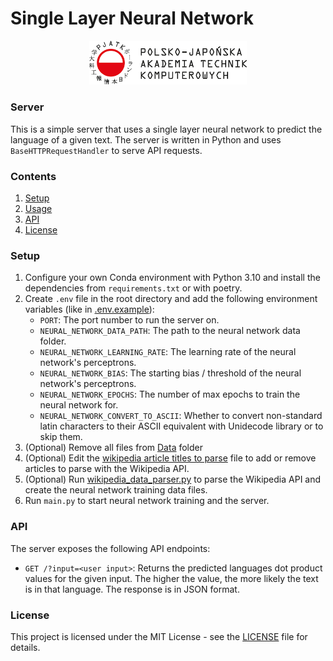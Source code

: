 # Single Layer Neural Network

<div align="center">

<img src="../static/pjatk_logo.png" width="50%"></img>

</div>

### Server

This is a simple server that uses a single layer neural network to predict the language of a given text. The server is written in Python and uses `BaseHTTPRequestHandler` to serve API requests.

### Contents

1. [Setup](#setup)
2. [Usage](#usage)
3. [API](#api)
4. [License](#license)

### Setup

1. Configure your own Conda environment with Python 3.10 and install the dependencies from `requirements.txt` or with poetry.
2. Create `.env` file in the root directory and add the following environment variables (like in [.env.example](.env.example)):
   - `PORT`: The port number to run the server on.
   - `NEURAL_NETWORK_DATA_PATH`: The path to the neural network data folder.
   - `NEURAL_NETWORK_LEARNING_RATE`: The learning rate of the neural network's perceptrons.
   - `NEURAL_NETWORK_BIAS`: The starting bias / threshold of the neural network's perceptrons.
   - `NEURAL_NETWORK_EPOCHS`: The number of max epochs to train the neural network for.
   - `NEURAL_NETWORK_CONVERT_TO_ASCII`: Whether to convert non-standard latin characters to their ASCII equivalent with Unidecode library or to skip them.
3. (Optional) Remove all files from [Data](/Data) folder
4. (Optional) Edit the [wikipedia article titles to parse](wikipedia_articles_titles_to_parse.json) file to add or remove articles to parse with the Wikipedia API.
5. (Optional) Run [wikipedia_data_parser.py](wikipedia_data_parser.py) to parse the Wikipedia API and create the neural network training data files.
6. Run `main.py` to start neural network training and the server.

### API

The server exposes the following API endpoints:

- `GET /?input=<user input>`: Returns the predicted languages dot product values for the given input. The higher the value, the more likely the text is in that language. The response is in JSON format.

### License

This project is licensed under the MIT License - see the [LICENSE](LICENSE) file for details.

